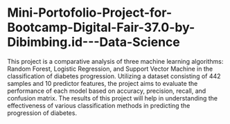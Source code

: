 # Mini-Portofolio-Project-for-Bootcamp-Digital-Fair-37.0-by-Dibimbing.id---Data-Science
This project is a comparative analysis of three machine learning algorithms: Random Forest, Logistic Regression, and Support Vector Machine in the classification of diabetes progression. Utilizing a dataset consisting of 442 samples and 10 predictor features, the project aims to evaluate the performance of each model based on accuracy, precision, recall, and confusion matrix. The results of this project will help in understanding the effectiveness of various classification methods in predicting the progression of diabetes. 
